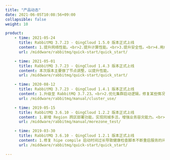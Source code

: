 ```yaml
---
title: "产品动态"
date: 2021-06-05T10:08:56+09:00
collapsible: false
weight: 10

product:
    - time: 2021-05-24
      title: RabbitMQ 3.7.23 - QingCloud 1.5.0 版本正式上线
      content: 1.提升网络性能。<br>2.提升计算性能。<br>3.提升安全性。<br>4.用户体验改进。
      url: /middware/rabbitmq/quick-start/quick_start/

    - time: 2021-05-01
      title: RabbitMQ 3.7.23 - QingCloud 1.4.3 版本正式上线
      content: 本次版本主要做了节点调整，以提升性能。
      url: /middware/rabbitmq/quick-start/quick_start/

    - time: 2020-08-12
      title: RabbitMQ 3.7.23 - QingCloud 1.4.1 版本正式上线
      content: 1.升级至 RabbitMQ 3.7.23。<br>2.优化集群启动逻辑，修复某些情况下集群创建时发生脑裂的问题。<br>3.新增支持通过浏览器自助查看日志等文件。<br>4.优化横向扩容时不重启现有节点的服务。
      url: /middware/rabbitmq/manual/cluster_use/

    - time: 2019-05-15
      title: RabbitMQ 3.6.10 - QingCloud 1.2.2 版本正式上线
      content: 1.新增 Region 跨区部署功能，实现同城多活，增强业务容灾能力。<br>2.修复了 VIP 偶尔丢失的问题。
      url: /middware/rabbitmq/manual/morezone_test/

    - time: 2019-03-30
      title: RabbitMQ 3.6.10 - QingCloud 1.2.1 版本正式上线
      content: 1.修复 hipe compile 启动时间过长导致健康检查脚本不断重启服务的问题。<br>2.修复关闭集群再开启后延迟队列插件失效的问题。
      url: /middware/rabbitmq/quick-start/quick_start/

---
```


